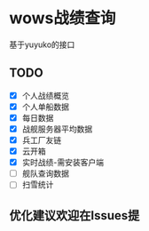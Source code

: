 # wows战绩查询 
基于yuyuko的接口

## TODO  
- [x] 个人战绩概览  
- [x] 个人单船数据  
- [x] 每日数据  
- [x] 战舰服务器平均数据  
- [x] 兵工厂友链  
- [x] 云开箱
- [x] 实时战绩-需安装客户端
- [ ] 舰队查询数据  
- [ ] 扫雪统计   

## 优化建议欢迎在Issues提